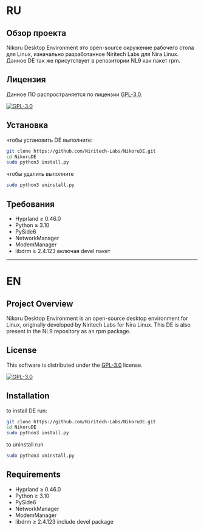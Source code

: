 
# RU
## Обзор проекта
Nikoru Desktop Environment это open-source окружение рабочего стола для Linux, изначально разработанное Niritech Labs для Nira Linux.
Данное DE так же присутствует в репозитории NL9 как пакет rpm. 

## Лицензия
Данное ПО распространяется по лицензии [GPL-3.0](LICENSE). 

[![GPL-3.0](https://img.shields.io/badge/License-GPL_v3-blue.svg)](https://www.gnu.org/licenses/gpl-3.0)

## Установка

чтобы установить DE выполните: 
```bash
git clone https://github.com/Niritech-Labs/NikoruDE.git
cd NikoruDE 
sudo python3 install.py
```
чтобы удалить выполните 
```bash
sudo python3 uninstall.py
```

## Требования
- Hyprland ≥ 0.46.0
- Python ≥ 3.10
- PySide6 
- NetworkManager 
- ModemManager 
- libdrm ≥ 2.4.123 включая devel пакет
  
---

# EN
## Project Overview
Nikoru Desktop Environment is an open-source desktop environment for Linux, originally developed by Niritech Labs for Nira Linux.
This DE is also present in the NL9 repository as an rpm package. 

## License
This software is distributed under the [GPL-3.0](LICENSE) license. 

[![GPL-3.0](https://img.shields.io/badge/License-GPL_v3-blue.svg)](https://www.gnu.org/licenses/gpl-3.0)

## Installation

to install DE run: 
```bash
git clone https://github.com/Niritech-Labs/NikoruDE.git
cd NikoruDE 
sudo python3 install.py
```
to uninstall run 
```bash
sudo python3 uninstall.py
```

## Requirements
- Hyprland ≥ 0.46.0
- Python ≥ 3.10
- PySide6 
- NetworkManager 
- ModemManager
- libdrm ≥ 2.4.123 include devel package

